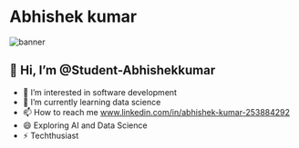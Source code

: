 <h1>Abhishek kumar</h1>

![banner](https://img.freepik.com/premium-photo/anime-boy-his-computer-hearing-lofi-music_846334-1012.jpg?w=826)

 <h2> 👋 Hi, I’m @Student-Abhishekkumar </h2> 
 
- 👀 I’m interested in software development
- 🌱 I’m currently learning data science
- 📫 How to reach me www.linkedin.com/in/abhishek-kumar-253884292
- 😄 Exploring AI and Data Science
- ⚡ Techthusiast
